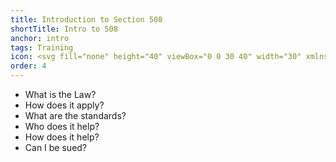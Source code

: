 ```yaml
---
title: Introduction to Section 508
shortTitle: Intro to 508
anchor: intro
tags: Training
icon: <svg fill="none" height="40" viewBox="0 0 30 40" width="30" xmlns="http://www.w3.org/2000/svg"><path clip-rule="evenodd" d="m30 10.6548h-9.7059c-.4853 0-.8823-.3995-.8823-.88787v-9.76693zm-16.1912 15.9379-3.6176-3.6404c-.35296-.3552-.88238-.3552-1.23532 0l-.30882.3107c-.35294.3552-.35294.9323 0 1.2431l4.36764 4.3951c.1324.1332.3088.222.5294.2664.3088.1776.75.0888 1.0147-.1776l7.1912-7.2364c.3529-.3552.3529-.9323 0-1.2431l-.3088-.3107c-.353-.3552-.9265-.3552-1.2353 0zm5.1618-14.1621c-.75 0-1.3235-.5771-1.3235-1.3318v-11.0988h-16.01475c-.926468 0-1.63235.710322-1.63235 1.64262v36.71478c0 .8879.705882 1.6426 1.63235 1.6426h26.73525c.8824 0 1.6324-.7547 1.6324-1.6426v-25.9268z" fill="#5ad8ee" fill-rule="evenodd"/></svg>
order: 4
---
```


- What is the Law?
- How does it apply?
- What are the standards?
- Who does it help?
- How does it help?
- Can I be sued?
